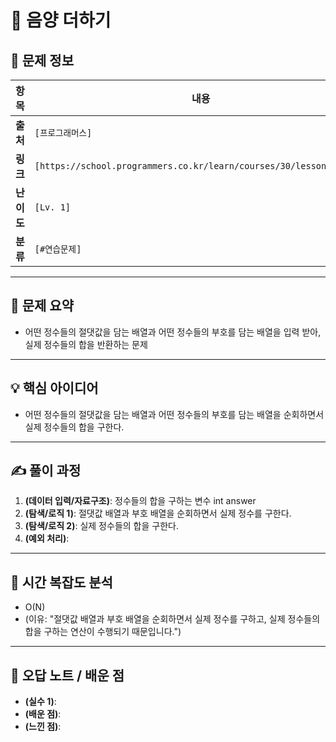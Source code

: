 # 📌 음양 더하기

## 📖 문제 정보

| 항목       | 내용                                                                |
| ---------- | ------------------------------------------------------------------- |
| **출처**   | `[프로그래머스]`                                                    |
| **링크**   | `[https://school.programmers.co.kr/learn/courses/30/lessons/76501]` |
| **난이도** | `[Lv. 1]`                                                           |
| **분류**   | `[#연습문제]`                                                       |

---

## 📝 문제 요약

- 어떤 정수들의 절댓값을 담는 배열과 어떤 정수들의 부호를 담는 배열을 입력 받아, 실제 정수들의 합을 반환하는 문제

---

## 💡 핵심 아이디어

- 어떤 정수들의 절댓값을 담는 배열과 어떤 정수들의 부호를 담는 배열을 순회하면서 실제 정수들의 합을 구한다.

---

## ✍️ 풀이 과정

1. **(데이터 입력/자료구조)**: 정수들의 합을 구하는 변수 int answer
2. **(탐색/로직 1)**: 절댓값 배열과 부호 배열을 순회하면서 실제 정수를 구한다.
3. **(탐색/로직 2)**: 실제 정수들의 합을 구한다.
4. **(예외 처리)**:

---

## 🧐 시간 복잡도 분석

- O(N)
- (이유: "절댓값 배열과 부호 배열을 순회하면서 실제 정수를 구하고, 실제 정수들의 합을 구하는 연산이 수행되기 때문입니다.")

---

## 🧠 오답 노트 / 배운 점

- **(실수 1)**:
- **(배운 점)**:
- **(느낀 점)**:

